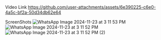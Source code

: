 
Video Link 
https://github.com/user-attachments/assets/6e390225-c6e0-4a5c-bf2a-50d34db62e64


ScreenShots
![WhatsApp Image 2024-11-23 at 3 11 53 PM](https://github.com/user-attachments/assets/40db6002-b9b9-4b66-ab2e-cb1f87fd3531)
![WhatsApp Image 2024-11-23 at 3 11 52 PM](https://github.com/user-attachments/assets/884bd535-89d0-4c3d-a92a-6a958806f069)
![WhatsApp Image 2024-11-23 at 3 11 52 PM (2)](https://github.com/user-attachments/assets/ee9d3fc9-ded6-4b99-b05a-dfd246a50d40)
